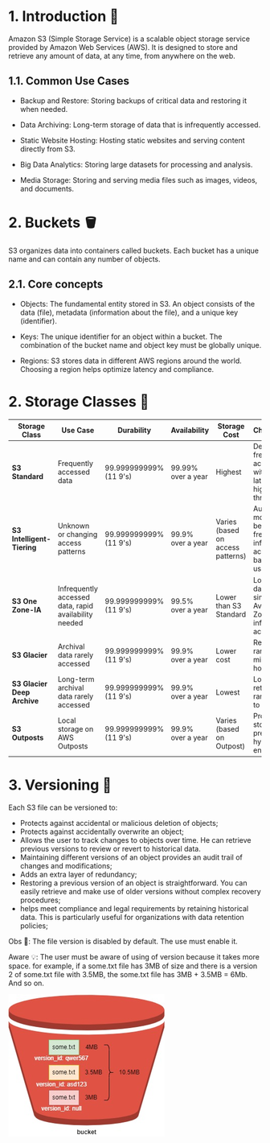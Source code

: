 # 1. Introduction 📒

Amazon S3 (Simple Storage Service) is a scalable object storage service provided by Amazon Web Services (AWS). It is designed to store and retrieve any amount of data, at any time, from anywhere on the web.

## 1.1. Common Use Cases

- Backup and Restore: Storing backups of critical data and restoring it when needed.

- Data Archiving: Long-term storage of data that is infrequently accessed.

- Static Website Hosting: Hosting static websites and serving content directly from S3.

- Big Data Analytics: Storing large datasets for processing and analysis.

- Media Storage: Storing and serving media files such as images, videos, and documents.

# 2. Buckets 🪣

S3 organizes data into containers called buckets. Each bucket has a unique name and can contain any number of objects.

## 2.1. Core concepts

- Objects: The fundamental entity stored in S3. An object consists of the data (file), metadata (information about the file), and a unique key (identifier).

- Keys: The unique identifier for an object within a bucket. The combination of the bucket name and object key must be globally unique.

- Regions: S3 stores data in different AWS regions around the world. Choosing a region helps optimize latency and compliance.

# 2. Storage Classes 🧩

| **Storage Class**          | **Use Case**                                          | **Durability**         | **Availability**       | **Storage Cost**       | **Characteristics**                                                                                             |
|----------------------------|-------------------------------------------------------|------------------------|------------------------|------------------------|-----------------------------------------------------------------------------------------------------------------|
| **S3 Standard**            | Frequently accessed data                              | 99.999999999% (11 9's) | 99.99% over a year     | Highest                | Designed for frequently accessed data with low latency and high throughput.                                    |
| **S3 Intelligent-Tiering** | Unknown or changing access patterns                   | 99.999999999% (11 9's) | 99.9% over a year      | Varies (based on access patterns) | Automatically moves data between frequent and infrequent access tiers based on usage.                            |
| **S3 One Zone-IA**         | Infrequently accessed data, rapid availability needed | 99.999999999% (11 9's) | 99.5% over a year      | Lower than S3 Standard | Lower cost; data stored in a single Availability Zone. Ideal for infrequent access data.                       |
| **S3 Glacier**             | Archival data rarely accessed                         | 99.999999999% (11 9's) | 99.9% over a year      | Lower cost             | Retrieval times range from minutes to hours.                                                                     |
| **S3 Glacier Deep Archive**| Long-term archival data rarely accessed               | 99.999999999% (11 9's) | 99.9% over a year      | Lowest                 | Lowest cost; retrieval times range from 12 to 48 hours.                                                            |
| **S3 Outposts**            | Local storage on AWS Outposts                         | 99.999999999% (11 9's) | 99.9% over a year      | Varies (based on Outpost) | Provides S3 storage on-premises for hybrid cloud environments.                                                     |

# 3. Versioning 🔢

Each S3 file can be versioned to:

- Protects against accidental or malicious deletion of objects;
- Protects against accidentally overwrite an object;
- Allows the user to track changes to objects over time. He can retrieve previous versions to review or revert to historical data.
- Maintaining different versions of an object provides an audit trail of changes and modifications;
- Adds an extra layer of redundancy;
- Restoring a previous version of an object is straightforward. You can easily retrieve and make use of older versions without complex recovery procedures;
- helps meet compliance and legal requirements by retaining historical data. This is particularly useful for organizations with data retention policies;

Obs 👀: The file version is disabled by default. The use must enable it.

Aware 💡: The user must be aware of using of version because it takes more space. for example, if a some.txt file has 3MB of size and there is a version 2 of some.txt file with 3.5MB, the some.txt file has 3MB + 3.5MB = 6Mb. And so on.

![File Version](./imgs/bucket-version.jpg)

